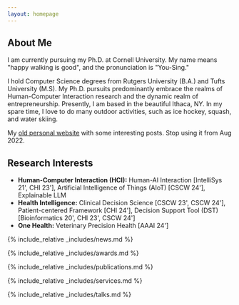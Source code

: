 ```yaml
---
layout: homepage
---
```


## About Me

I am currently pursuing my Ph.D. at Cornell University. My name means "happy walking is good", and the pronunciation is "You-Sing."

I hold Computer Science degrees from Rutgers University (B.A.) and Tufts University (M.S). My Ph.D. pursuits predominantly embrace the realms of Human-Computer Interaction research and the dynamic realm of entrepreneurship. Presently, I am based in the beautiful Ithaca, NY. In my spare time, I love to do many outdoor activities, such as ice hockey, squash, and water skiing.

My [old personal website](https://1135100136.wixsite.com/yuexinghao/blog) with some interesting posts. Stop using it from Aug 2022.

<span style="color:red;"></span>

## Research Interests 

- **Human-Computer Interaction (HCI):** Human-AI Interaction [IntelliSys 21', CHI 23'], Artificial Intelligence of Things (AIoT) [CSCW 24'], Explainable LLM
- **Health Intelligence:** Clinical Decision Science [CSCW 23', CSCW 24'], Patient-centered Framework [CHI 24'], Decision Support Tool (DST) [Bioinformatics 20', CHI 23', CSCW 24']
- **One Health:** Veterinary Precision Health [AAAI 24']

{% include_relative _includes/news.md %}

{% include_relative _includes/awards.md %}

{% include_relative _includes/publications.md %}

{% include_relative _includes/services.md %}

{% include_relative _includes/talks.md %}
